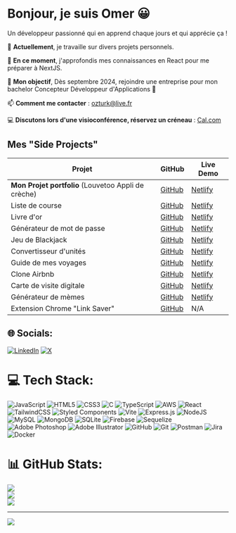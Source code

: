# Bonjour, je suis Omer 😀

Un développeur passionné qui en apprend chaque jours et qui apprécie ça !

🔭 **Actuellement**, je travaille sur divers projets personnels.

🌱 **En ce moment**, j'approfondis mes connaissances en React pour me préparer à NextJS.

👯 **Mon objectif**, Dès septembre 2024, rejoindre une entreprise pour mon bachelor Concepteur Développeur d'Applications 💪

📫 **Comment me contacter** : [ozturk@live.fr](mailto:ozturk@live.fr)

💻 **Discutons lors d'une visioconférence, réservez un créneau** : [Cal.com](https://cal.com/OmerOzturk)

## Mes "Side Projects"

| Projet                                  | GitHub                                                                                      | Live Demo                                          |
|-----------------------------------------|---------------------------------------------------------------------------------------------|---------------------------------------------------|
| **Mon Projet portfolio** (Louvetoo Appli de crèche)      | [GitHub](https://github.com/diesos/Louvetoo_V2)                                            | [Netlify](https://louvetoo-front.netlify.app/)     |
| Liste de course                         | [GitHub](https://github.com/diesos/ShopMate-Mobile-App)                                      | [Netlify](http://diesos-shopmate.netlify.app/)     |
| Livre d'or                              | [GitHub](https://github.com/diesos/Endorsement-app)                                          | [Netlify](http://diesos-endorsment.netlify.app/)   |
| Générateur de mot de passe              | [GitHub](https://github.com/diesos/Password-Generator)                                       | [Netlify](https://diesos-password-generator.netlify.app/) |
| Jeu de Blackjack                        | [GitHub](https://github.com/diesos/BlackJack-Game)                                           | [Netlify](https://diesos-blackjack.netlify.app/)   |
| Convertisseur d'unités                  | [GitHub](https://github.com/diesos/unit-converter)                                           | [Netlify](https://diesos-unitconverter.netlify.app/) |
| Guide de mes voyages                    | [GitHub](https://github.com/diesos/Travel-Journey)                                           | [Netlify](https://diesos-travel.netlify.app/)      |
| Clone Airbnb                            | [GitHub](https://github.com/diesos/AirBnb-Experience)                                        | [Netlify](https://diesos-bnbproject.netlify.app/)  |
| Carte de visite digitale                | [GitHub](https://github.com/diesos/resume-v2)                                                | [Netlify](https://diesos-resume.netlify.app/)      |
| Générateur de mèmes                     | [GitHub](https://github.com/diesos/Meme-Generator)                                           | [Netlify](https://diesos-meme-generator.netlify.app/) |
| Extension Chrome "Link Saver"           | [GitHub](https://github.com/diesos/Chrome-Link-Saver)                                        | N/A                                               |



## 🌐 Socials:
[![LinkedIn](https://img.shields.io/badge/LinkedIn-%230077B5.svg?logo=linkedin&logoColor=white)](https://linkedin.com/in/ozturkomer) [![X](https://img.shields.io/badge/X-black.svg?logo=X&logoColor=white)](https://x.com/romero_devv) 

# 💻 Tech Stack:
![JavaScript](https://img.shields.io/badge/javascript-%23323330.svg?style=for-the-badge&logo=javascript&logoColor=%23F7DF1E) ![HTML5](https://img.shields.io/badge/html5-%23E34F26.svg?style=for-the-badge&logo=html5&logoColor=white) ![CSS3](https://img.shields.io/badge/css3-%231572B6.svg?style=for-the-badge&logo=css3&logoColor=white) ![C](https://img.shields.io/badge/c-%2300599C.svg?style=for-the-badge&logo=c&logoColor=white) ![TypeScript](https://img.shields.io/badge/typescript-%23007ACC.svg?style=for-the-badge&logo=typescript&logoColor=white) ![AWS](https://img.shields.io/badge/AWS-%23FF9900.svg?style=for-the-badge&logo=amazon-aws&logoColor=white) ![React](https://img.shields.io/badge/react-%2320232a.svg?style=for-the-badge&logo=react&logoColor=%2361DAFB) ![TailwindCSS](https://img.shields.io/badge/tailwindcss-%2338B2AC.svg?style=for-the-badge&logo=tailwind-css&logoColor=white) ![Styled Components](https://img.shields.io/badge/styled--components-DB7093?style=for-the-badge&logo=styled-components&logoColor=white) ![Vite](https://img.shields.io/badge/vite-%23646CFF.svg?style=for-the-badge&logo=vite&logoColor=white) ![Express.js](https://img.shields.io/badge/express.js-%23404d59.svg?style=for-the-badge&logo=express&logoColor=%2361DAFB) ![NodeJS](https://img.shields.io/badge/node.js-6DA55F?style=for-the-badge&logo=node.js&logoColor=white) ![MySQL](https://img.shields.io/badge/mysql-4479A1.svg?style=for-the-badge&logo=mysql&logoColor=white) ![MongoDB](https://img.shields.io/badge/MongoDB-%234ea94b.svg?style=for-the-badge&logo=mongodb&logoColor=white) ![SQLite](https://img.shields.io/badge/sqlite-%2307405e.svg?style=for-the-badge&logo=sqlite&logoColor=white) ![Firebase](https://img.shields.io/badge/firebase-a08021?style=for-the-badge&logo=firebase&logoColor=ffcd34) ![Sequelize](https://img.shields.io/badge/Sequelize-52B0E7?style=for-the-badge&logo=Sequelize&logoColor=white) ![Adobe Photoshop](https://img.shields.io/badge/adobe%20photoshop-%2331A8FF.svg?style=for-the-badge&logo=adobe%20photoshop&logoColor=white) ![Adobe Illustrator](https://img.shields.io/badge/adobe%20illustrator-%23FF9A00.svg?style=for-the-badge&logo=adobe%20illustrator&logoColor=white) ![GitHub](https://img.shields.io/badge/github-%23121011.svg?style=for-the-badge&logo=github&logoColor=white) ![Git](https://img.shields.io/badge/git-%23F05033.svg?style=for-the-badge&logo=git&logoColor=white) ![Postman](https://img.shields.io/badge/Postman-FF6C37?style=for-the-badge&logo=postman&logoColor=white) ![Jira](https://img.shields.io/badge/jira-%230A0FFF.svg?style=for-the-badge&logo=jira&logoColor=white) ![Docker](https://img.shields.io/badge/docker-%230db7ed.svg?style=for-the-badge&logo=docker&logoColor=white)
# 📊 GitHub Stats:
![](https://github-readme-stats.vercel.app/api?username=diesos&theme=dark&hide_border=false&include_all_commits=false&count_private=false)<br/>
![](https://github-readme-streak-stats.herokuapp.com/?user=diesos&theme=dark&hide_border=false)<br/>
![](https://github-readme-stats.vercel.app/api/top-langs/?username=diesos&theme=dark&hide_border=false&include_all_commits=false&count_private=false&layout=compact)

---
[![](https://visitcount.itsvg.in/api?id=diesos&icon=0&color=0)](https://visitcount.itsvg.in)

<!-- Proudly created with GPRM ( https://gprm.itsvg.in ) -->

